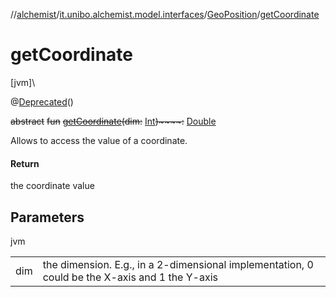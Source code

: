 //[alchemist](../../../index.md)/[it.unibo.alchemist.model.interfaces](../index.md)/[GeoPosition](index.md)/[getCoordinate](get-coordinate.md)

# getCoordinate

[jvm]\

@[Deprecated](https://docs.oracle.com/javase/8/docs/api/java/lang/Deprecated.html)()

~~abstract~~ ~~fun~~ [~~getCoordinate~~](get-coordinate.md)~~(~~~~dim~~~~:~~ [Int](https://kotlinlang.org/api/latest/jvm/stdlib/kotlin/-int/index.html)~~)~~~~:~~ [Double](https://kotlinlang.org/api/latest/jvm/stdlib/kotlin/-double/index.html)

Allows to access the value of a coordinate.

#### Return

the coordinate value

## Parameters

jvm

| | |
|---|---|
| dim | the dimension. E.g., in a 2-dimensional implementation, 0     could be the X-axis and 1 the Y-axis |
